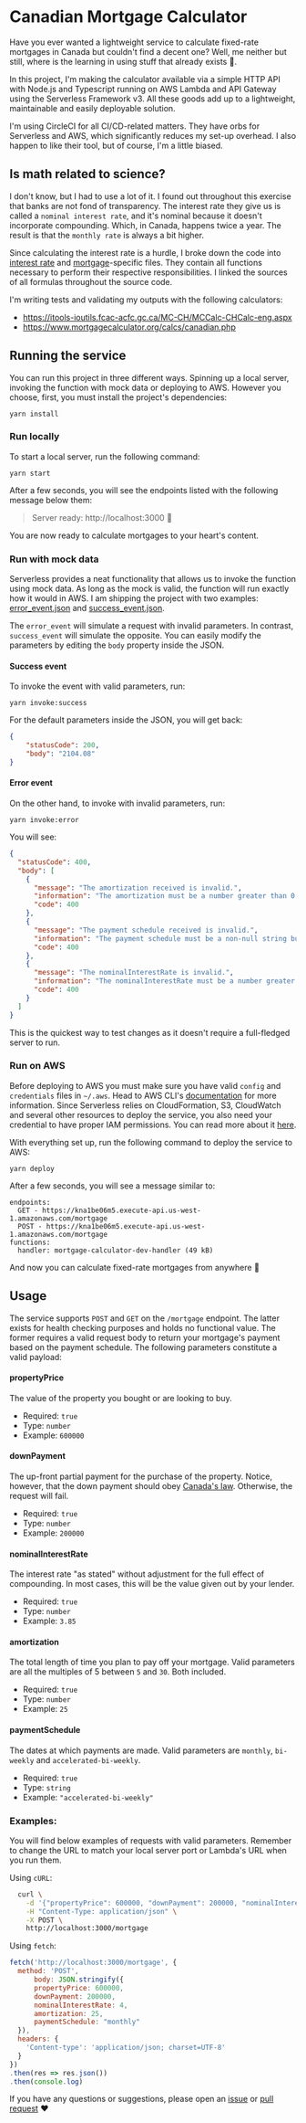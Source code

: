 # Canadian Mortgage Calculator

Have you ever wanted a lightweight service to calculate fixed-rate mortgages in Canada but couldn't
find a decent one? Well, me neither but still, where is the learning in using stuff that
already exists 🤷.

In this project, I'm making the calculator available via a simple HTTP API with Node.js and Typescript running on AWS Lambda and API Gateway using the Serverless Framework v3. All these goods add up to a lightweight, maintainable and easily deployable solution. 

I'm using CircleCI for all CI/CD-related matters. They have orbs for Serverless and AWS, which significantly reduces my set-up overhead. I also happen to like their tool, but of course, I'm a little biased.

## Is math related to science?

I don't know, but I had to use a lot of it. I found out throughout this exercise that banks are not fond of transparency. The interest rate they give us is called a `nominal interest rate`, and it's nominal because it doesn't incorporate compounding. Which, in Canada, happens twice a year. The result is that the `monthly rate` is always a bit higher.

Since calculating the interest rate is a hurdle, I broke down the code into [interest rate](src/interestRate.ts) and [mortgage](src/mortgage.ts)-specific files. They contain all functions necessary to perform their respective responsibilities. I linked the sources of all formulas throughout the source code.

I'm writing tests and validating my outputs with the following calculators:

 - https://itools-ioutils.fcac-acfc.gc.ca/MC-CH/MCCalc-CHCalc-eng.aspx
 - https://www.mortgagecalculator.org/calcs/canadian.php

## Running the service

You can run this project in three different ways. Spinning up a local server, invoking the function with mock data or deploying to AWS. However you choose, first, you must install the project's dependencies:

```
yarn install
```

### Run locally

To start a local server, run the following command:

```
yarn start
```

After a few seconds, you will see the endpoints listed with the following message below them:

> Server ready: http://localhost:3000 🚀

You are now ready to calculate mortgages to your heart's content.

### Run with mock data

Serverless provides a neat functionality that allows us to invoke the function using mock data. As long as the mock is valid, the function will run exactly how it would in AWS. I am shipping the project with two examples: [error_event.json](mocks/error_event.json) and [success_event.json](mocks/success_event.json).

The `error_event` will simulate a request with invalid parameters. In contrast, `success_event` will simulate the opposite. You can easily modify the parameters by editing the `body` property inside the JSON.

#### Success event
To invoke the event with valid parameters, run:

```
yarn invoke:success
```

For the default parameters inside the JSON, you will get back:

```json
{
    "statusCode": 200,
    "body": "2104.08"
}
```

#### Error event

On the other hand, to invoke with invalid parameters, run:

```
yarn invoke:error
```

You will see:

```json
{
  "statusCode": 400,
  "body": [
    {
      "message": "The amortization received is invalid.",
      "information": "The amortization must be a number greater than 0 but undefined was received instead.",
      "code": 400
    },
    {
      "message": "The payment schedule received is invalid.",
      "information": "The payment schedule must be a non-null string but undefined was received instead.",
      "code": 400
    },
    {
      "message": "The nominalInterestRate is invalid.",
      "information": "The nominalInterestRate must be a number greater than 0 but undefined was received instead.",
      "code": 400
    }
  ]
}
```

This is the quickest way to test changes as it doesn't require a full-fledged server to run.

### Run on AWS

Before deploying to AWS you must make sure you have valid `config` and `credentials` files in `~/.aws`. Head to AWS CLI's [documentation](https://docs.aws.amazon.com/cli/latest/userguide/cli-configure-files.html) for more information. Since Serverless relies on CloudFormation, S3, CloudWatch and several other resources to deploy the service, you also need your credential to have proper IAM permissions. You can read more about it [here](https://www.serverless.com/framework/docs/providers/aws/guide/iam).

With everything set up, run the following command to deploy the service to AWS:

```
yarn deploy
```

After a few seconds, you will see a message similar to:

```
endpoints:
  GET - https://kna1be06m5.execute-api.us-west-1.amazonaws.com/mortgage
  POST - https://kna1be06m5.execute-api.us-west-1.amazonaws.com/mortgage
functions:
  handler: mortgage-calculator-dev-handler (49 kB)
```

And now you can calculate fixed-rate mortgages from anywhere 🚀

## Usage

The service supports `POST` and `GET` on the `/mortgage` endpoint. The latter exists for health checking purposes and holds no functional value. The former requires a valid request body to return your mortgage's payment based on the payment schedule. The following parameters constitute a valid payload:

#### propertyPrice

The value of the property you bought or are looking to buy.

- Required: `true`
- Type: `number`
- Example: `600000`

#### downPayment

The up-front partial payment for the purchase of the property. Notice, however, that the down payment should obey [Canada's law](https://www.canada.ca/en/financial-consumer-agency/services/mortgages/down-payment.html). Otherwise, the request will fail.

- Required: `true`
- Type: `number`
- Example: `200000`

#### nominalInterestRate

The interest rate "as stated" without adjustment for the full effect of compounding. In most cases, this will be the value given out by your lender.

- Required: `true`
- Type: `number`
- Example: `3.85`

#### amortization

The total length of time you plan to pay off your mortgage. Valid parameters are all the multiples of 5 between `5` and `30`. Both included.

- Required: `true`
- Type: `number`
- Example: `25`

#### paymentSchedule

The dates at which payments are made. Valid parameters are `monthly`, `bi-weekly` and `accelerated-bi-weekly`.

- Required: `true`
- Type: `string`
- Example: `"accelerated-bi-weekly"`

### Examples:

You will find below examples of requests with valid parameters. Remember to change the URL to match your local server port or Lambda's URL when you run them.

Using `cURL`:

```sh
  curl \
    -d '{"propertyPrice": 600000, "downPayment": 200000, "nominalInterestRate": 4, "amortization": 25, "paymentSchedule": "monthly"}' \
    -H "Content-Type: application/json" \
    -X POST \
    http://localhost:3000/mortgage

```

Using `fetch`:

```javascript
fetch('http://localhost:3000/mortgage', {
  method: 'POST',
      body: JSON.stringify({
      propertyPrice: 600000,
      downPayment: 200000,
      nominalInterestRate: 4,
      amortization: 25,
      paymentSchedule: "monthly" 
  }),
  headers: {
    'Content-type': 'application/json; charset=UTF-8'
  }
})
.then(res => res.json())
.then(console.log)
```

If you have any questions or suggestions, please open an [issue](https://github.com/EricRibeiro/mortgage-calculator-service/issues) or [pull request](https://github.com/EricRibeiro/mortgage-calculator-service/pulls) ❤️